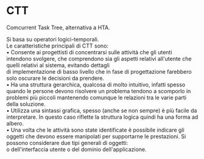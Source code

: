 # CTT


Comcurrent Task Tree, alternativa a HTA.  
  
Si basa su operatori logici-temporali.  
Le caratteristiche principali di CTT sono:  
• Consente ai progettisti di concentrarsi sulle attività che gli utenti
intendono svolgere, che comprendono sia gli aspetti relativi all'utente che
quelli relativi al sistema, evitando dettagli  
di implementazione di basso livello che in fase di progettazione farebbero
solo oscurare le decisioni da prendere.  
• Ha una struttura gerarchica, qualcosa di molto intuitivo, infatti spesso
quando le persone devono risolvere un problema tendono a scomporlo in problemi
più piccoli mantenendo comunque le relazioni tra le varie parti della
soluzione.  
• Utilizza una sintassi grafica, spesso (anche se non sempre) è più facile da
interpretare. In questo caso riflette la struttura logica quindi ha una forma
ad albero.  
• Una volta che le attività sono state identificate è possibile indicare gli
oggetti che devono essere manipolati per supportarne le prestazioni. Si
possono considerare due tipi generali di oggetti:  
o dell'interfaccia utente o del dominio dell'applicazione.

